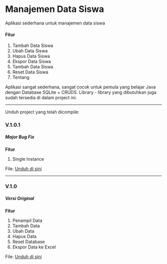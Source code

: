 # Manajemen Data Siswa
Aplikasi sederhana untuk manajemen data siswa

<h4>Fitur</h4>
<ol>
<li>Tambah Data Siswa</li>
<li>Ubah Data Siswa</li>
<li>Hapus Data Siswa</li>
<li>Ekspor Data Siswa</li>
<li>Tambah Data Siswa</li>
<li>Reset Data Siswa</li>
<li>Tentang</li>
</ol>

Aplikasi sangat sederhana, sangat cocok untuk pemula yang belajar Java dengan Database SQLite + CRUDS. Library - library yang dibutuhkan juga sudah tersedia di dalam project ini.
<br/>
<hr/>
Unduh project yang telah dicompile: 
<h3>V.1.0.1</h3>
<h5>Major Bug Fix</h5>
<strong>Fitur</strong>
<ol>
  <li>Single Instance</li>
</ol>
File: <a href="http://cdn.unydevelopernetwork.com/mil-system/manajemen_data_siswa/ManajemenDataSiswav101.zip">Unduh di sini</a>
<hr/>
<h3>V.1.0</h3>
<h5>Versi Original</h5>
<strong>Fitur</strong>
<ol>
  <li>Penampil Data</li>
  <li>Tambah Data</li>
  <li>Ubah Data</li>
  <li>Hapus Data</li>
  <li>Reset Database</li>
  <li>Ekspor Data ke Excel</li>
</ol>
File: <a href="http://cdn.unydevelopernetwork.com/mil-system/manajemen_data_siswa/Manajemen%20Data%20Siswa.zip">Unduh di sini</a>
